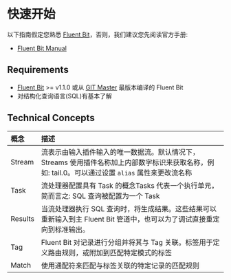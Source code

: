 # 快速开始

以下指南假定您熟悉 [Fluent Bit](https://fluentbit.io)，否则，我们建议您先阅读官方手册:

* [Fluent Bit Manual](https://docs.fluentbit.io/manual/)

## Requirements

* [Fluent Bit](https://fluentbit.io) &gt;= v1.1.0 或从 [GIT Master](https://github.com/fluent/fluent-bit) 最版本编译的 Fluent Bit
* 对结构化查询语言\(SQL\)有基本了解

## Technical Concepts

| 概念 | 描述 |
| :--- | :--- |
| Stream | 流表示由输入插件输入的唯一数据流。默认情况下，Streams 使用插件名称加上内部数字标识来获取名称，例如: tail.0。可以通过设置 `alias` 属性来更改流名称 |
| Task | 流处理器配置具有 Task 的概念Tasks 代表一个执行单元，简而言之: SQL 查询被配置为一个 Task |
| Results | 当流处理器执行 SQL 查询时，将生成结果。这些结果可以重新输入到主 Fluent Bit 管道中，也可以为了调试直接重定向到标准输出。 |
| Tag | Fluent Bit 对记录进行分组并将其与 Tag 关联。标签用于定义路由规则，或附加到匹配特定模式的标签 |
| Match | 使用通配符来匹配与标签关联的特定记录的匹配规则 |


